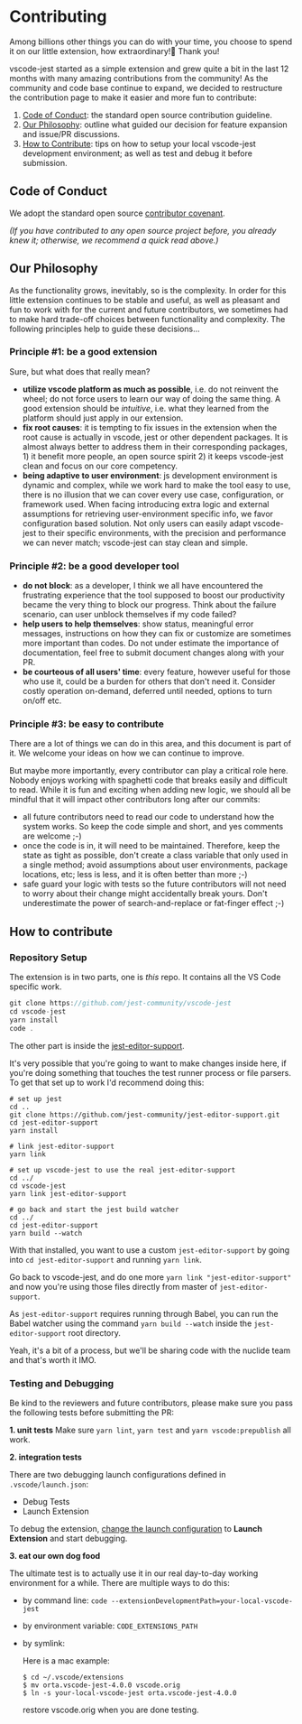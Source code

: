 # Contributing

Among billions other things you can do with your time, you choose to spend it on our little extension, how extraordinary!🎉 Thank you!

vscode-jest started as a simple extension and grew quite a bit in the last 12 months with many amazing contributions from the community! As the community and code base continue to expand, we decided to restructure the contribution page to make it easier and more fun to contribute:

1. [Code of Conduct](#code_of_conduct): the standard open source contribution guideline.
1. [Our Philosophy](#our_philosophy): outline what guided our decision for feature expansion and issue/PR discussions.
1. [How to Contribute](#how_to_contribute): tips on how to setup your local vscode-jest development environment; as well as test and debug it before submission.

## Code of Conduct

We adopt the standard open source [contributor covenant](https://www.contributor-covenant.org/version/1/4/code-of-conduct.html).

_(If you have contributed to any open source project before, you already knew it; otherwise, we recommend a quick read above.)_

## Our Philosophy

As the functionality grows, inevitably, so is the complexity. In order for this little extension continues to be stable and useful, as well as pleasant and fun to work with for the current and future contributors, we sometimes had to make hard trade-off choices between functionality and complexity. The following principles help to guide these decisions...

### Principle \#1: be a good extension

Sure, but what does that really mean?

- **utilize vscode platform as much as possible**, i.e. do not reinvent the wheel; do not force users to learn our way of doing the same thing. A good extension should be _intuitive_, i.e. what they learned from the platform should just apply in our extension.
- **fix root causes**: it is tempting to fix issues in the extension when the root cause is actually in vscode, jest or other dependent packages. It is almost always better to address them in their corresponding packages, 1) it benefit more people, an open source spirit 2) it keeps vscode-jest clean and focus on our core competency.
- **being adaptive to user environment**: js development environment is dynamic and complex, while we work hard to make the tool easy to use, there is no illusion that we can cover every use case, configuration, or framework used. When facing introducing extra logic and external assumptions for retrieving user-environment specific info, we favor configuration based solution. Not only users can easily adapt vscode-jest to their specific environments, with the precision and performance we can never match; vscode-jest can stay clean and simple.

### Principle \#2: be a good developer tool

- **do not block**: as a developer, I think we all have encountered the frustrating experience that the tool supposed to boost our productivity became the very thing to block our progress. Think about the failure scenario, can user unblock themselves if my code failed?
- **help users to help themselves**: show status, meaningful error messages, instructions on how they can fix or customize are sometimes more important than codes. Do not under estimate the importance of documentation, feel free to submit document changes along with your PR.
- **be courteous of all users' time**: every feature, however useful for those who use it, could be a burden for others that don't need it. Consider costly operation on-demand, deferred until needed, options to turn on/off etc.

### Principle \#3: be easy to contribute

There are a lot of things we can do in this area, and this document is part of it. We welcome your ideas on how we can continue to improve.

But maybe more importantly, every contributor can play a critical role here. Nobody enjoys working with spaghetti code that breaks easily and difficult to read. While it is fun and exciting when adding new logic, we should all be mindful that it will impact other contributors long after our commits:

- all future contributors need to read our code to understand how the system works. So keep the code simple and short, and yes comments are welcome ;-)
- once the code is in, it will need to be maintained. Therefore, keep the state as tight as possible, don't create a class variable that only used in a single method; avoid assumptions about user environments, package locations, etc; less is less, and it is often better than more ;-)
- safe guard your logic with tests so the future contributors will not need to worry about their change might accidentally break yours. Don't underestimate the power of search-and-replace or fat-finger effect ;-)

## How to contribute

### Repository Setup

The extension is in two parts, one is _this_ repo. It contains all the VS Code specific work.

```js
git clone https://github.com/jest-community/vscode-jest
cd vscode-jest
yarn install
code .
```

The other part is inside the [jest-editor-support](https://github.com/jest-community/jest-editor-support).

It's very possible that you're going to want to make changes inside here, if you're doing something that touches the test runner process or file parsers. To get that set up to work I'd recommend doing this:

```
# set up jest
cd ..
git clone https://github.com/jest-community/jest-editor-support.git
cd jest-editor-support
yarn install

# link jest-editor-support
yarn link

# set up vscode-jest to use the real jest-editor-support
cd ../
cd vscode-jest
yarn link jest-editor-support

# go back and start the jest build watcher
cd ../
cd jest-editor-support
yarn build --watch
```

With that installed, you want to use a custom `jest-editor-support` by going into `cd jest-editor-support` and running `yarn link`.

Go back to vscode-jest, and do one more `yarn link "jest-editor-support"` and now you're using those files directly from master of `jest-editor-support`.

As `jest-editor-support` requires running through Babel, you can run the Babel watcher using the command `yarn build --watch` inside the `jest-editor-support` root directory.

Yeah, it's a bit of a process, but we'll be sharing code with the nuclide team and that's worth it IMO.

### Testing and Debugging

Be kind to the reviewers and future contributors, please make sure you pass the following tests before submitting the PR:

**1. unit tests**
Make sure `yarn lint`, `yarn test` and `yarn vscode:prepublish` all work.

**2. integration tests**

There are two debugging launch configurations defined in `.vscode/launch.json`:

- Debug Tests
- Launch Extension

To debug the extension, [change the launch configuration](https://code.visualstudio.com/docs/editor/debugging#_launch-configurations) to **Launch Extension** and start debugging.

**3. eat our own dog food**

The ultimate test is to actually use it in our real day-to-day working environment for a while. There are multiple ways to do this:

- by command line: `code --extensionDevelopmentPath=your-local-vscode-jest`
- by environment variable: `CODE_EXTENSIONS_PATH`
- by symlink:

  Here is a mac example:

  ```
  $ cd ~/.vscode/extensions
  $ mv orta.vscode-jest-4.0.0 vscode.orig
  $ ln -s your-local-vscode-jest orta.vscode-jest-4.0.0
  ```

  restore vscode.orig when you are done testing.
